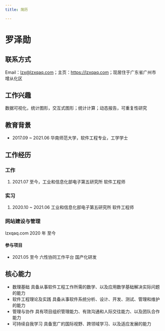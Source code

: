 ```yaml
---
title: 简历

---
```



# 罗泽勋

## 联系方式

Email：lzx@lzxqaq.com；主页：<https://lzxqaq.com>；现居住于广东省广州市增从化区

## 工作兴趣

数据可视化，统计图形，交互式图形；统计计算；动态报告，可重复性研究

## 教育背景

- 2017.09 ~ 2021.06 华南师范大学，软件工程专业，工学学士

## 工作经历

### 工作

1. 2021.07 至今，工业和信息化部电子第五研究所 软件工程师

### 实习

1. 2020.10 ~ 2021.06 工业和信息化部电子第五研究所 软件工程师


### 网站建设与管理

lzxqaq.com 2020 年 至今

#### 参与项目

- 2021.05 至今 六性协同工作平台 国产化研发


## 核心能力

- 数理基础 具备从事软件工程工作所需的数学、以及应用数学基础解决实际问题的能力
- 软件工程理论及实践 具备从事软件系统分析、设计、开发、测试、管理和维护的能力  
- 管理与协作 具有项目组织管理能力、有效沟通和人际交往能力、以及团队合作能力
- 可持续自我学习 具备宽广的国际视野、跨领域学习、以及适应发展的能力
